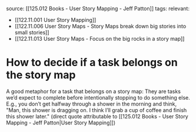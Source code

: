 source: [[125.012 Books - User Story Mapping - Jeff Patton]]
tags:
relevant:
- [[122.11.001 User Story Mapping]]
- [[122.11.006 User Story Maps - Story Maps break down big stories into small stories]]
- [[122.11.013 User Story Maps - Focus on the big rocks in a story map]]

# How to decide if a task belongs on the story map

A good metaphor for a task that belongs on a story map: They are tasks we’d expect to complete before intentionally stopping to do something else. E.g., you don’t get halfway through a shower in the morning and think, "Man, this shower is dragging on. I think I’ll grab a cup of coffee and finish this shower later." (direct quote attributable to [[125.012 Books - User Story Mapping - Jeff Patton|User Story Mapping]])
